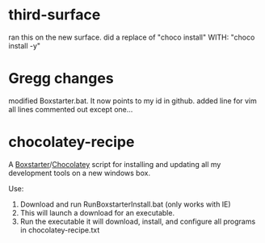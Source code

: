 third-surface
================
ran this on the new surface.
did a replace of "choco install" WITH: "choco install -y"

Gregg changes
===============
modified Boxstarter.bat.  It now points to my id in github.
added line for vim
all lines commented out except one...



chocolatey-recipe
=================

A [Boxstarter](http://boxstarter.org/)/[Chocolatey](https://chocolatey.org/) script for installing and updating all my development tools on a new windows box.

Use:
  1. Download and run RunBoxstarterInstall.bat (only works with IE)
  2. This will launch a download for an executable.
  2. Run the executable it will download, install, and configure all programs in chocolatey-recipe.txt
